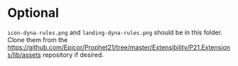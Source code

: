 # Optional

`icon-dyna-rules.png` and `landing-dyna-rules.png` should be in this folder.  Clone them from the https://github.com/Epicor/Prophet21/tree/master/Extensibility/P21.Extensions/lib/assets repository if desired.
